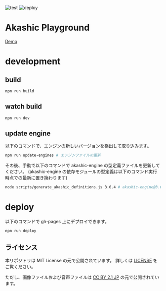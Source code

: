 ![test](https://github.com/yasshi2525/playground/actions/workflows/test.yml/badge.svg?branch=main)
![deploy](https://github.com/yasshi2525/playground/actions/workflows/deploy.yml/badge.svg?branch=main)

# Akashic Playground

[Demo](https://yasshi2525.github.io/playground/#/presets/default)

# development

## build

```sh
npm run build
```

## watch build

```sh
npm run dev
```

## update engine

以下のコマンドで、エンジンの新しいバージョンを検出して取り込みます。

```sh
npm run update-engines # エンジンファイルの更新
```

その後、手動で以下のコマンドで akashic-engine の型定義ファイルを更新してください。
(akashic-engine の依存モジュールの型定義は以下のコマンド実行時点での最新に置き換わります)

```sh
node scripts/generate_akashic_definitions.js 3.0.4 # akashic-engine@3.0.4 の型定義を生成する場合
```

# deploy

以下のコマンドで gh-pages 上にデプロイできます。

```sh
npm run deploy
```

## ライセンス
本リポジトリは MIT License の元で公開されています。
詳しくは [LICENSE](./LICENSE) をご覧ください。

ただし、画像ファイルおよび音声ファイルは
[CC BY 2.1 JP](https://creativecommons.org/licenses/by/2.1/jp/) の元で公開されています。
